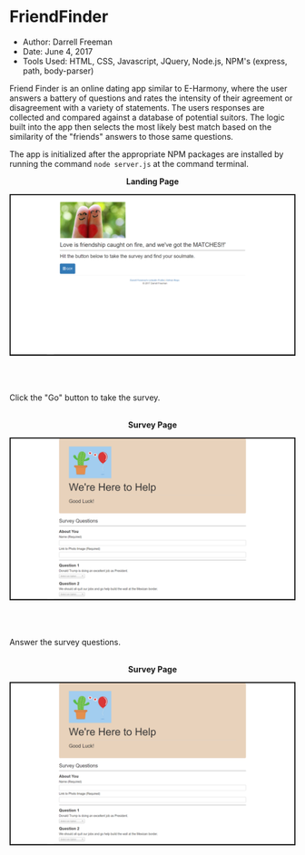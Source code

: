 # FriendFinder

- Author:  Darrell Freeman
- Date: June 4, 2017
- Tools Used:  HTML, CSS, Javascript, JQuery, Node.js, NPM's (express, path, body-parser)

Friend Finder is an online dating app similar to E-Harmony, where the user answers a battery of questions and rates the intensity of their agreement or disagreement with a variety of statements.  The users responses are collected and compared against a database of potential suitors.  The logic built into the app then selects the most likely best match based on the similarity of the "friends" answers to those same questions.  

The app is initialized after the appropriate NPM packages are installed by running the command `node server.js` at the command terminal.

<p align="center">
  <strong>Landing Page</strong>
</p>
<p align="center">
  <kbd>
  <img src="app/public/images/screen1.png" width="500" border="2px solid black"/>
  </kbd>
</p>
</br>
</br>

Click the "Go" button to take the survey.
</br>
</br>

<p align="center">
  <strong>Survey Page</strong>
</p>
<p align="center">
  <kbd>
  <img src="app/public/images/screen2.png" width="500" border="2px solid black"/>
  </kbd>
</p>
</br>
</br>

Answer the survey questions.
</br>
</br>

<p align="center">
  <strong>Survey Page</strong>
</p>
<p align="center">
  <kbd>
  <img src="app/public/images/screen2.png" width="500" border="2px solid black"/>
  </kbd>
</p>



